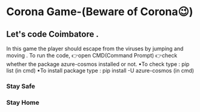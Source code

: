# Corona Game-(Beware of Corona😉)
## Let's code Coimbatore .
In this game the player should escape from the viruses by jumping and moving .
To run the code,
👉open CMD(Command Prompt)
👉check whether the package azure-cosmos installed or not.
▪To check type : pip list (in cmd)
▪To install package type : pip install -U azure-cosmos (in cmd)
### Stay Safe 
### Stay Home

